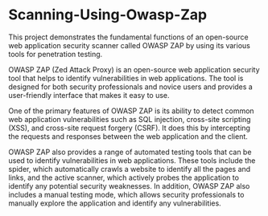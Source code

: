 # Scanning-Using-Owasp-Zap
This project demonstrates the fundamental functions of an open-source web application security scanner called OWASP ZAP by using its various tools for penetration testing.

OWASP ZAP (Zed Attack Proxy) is an open-source web application security tool that helps to identify vulnerabilities in web applications.  The tool is designed for both security professionals and novice users and provides a user-friendly interface that makes it easy to use.

One of the primary features of OWASP ZAP is its ability to detect common web application vulnerabilities such as SQL injection, cross-site scripting (XSS), and cross-site request forgery (CSRF). It does this by intercepting the requests and responses between the web application and the client.

OWASP ZAP also provides a range of automated testing tools that can be used to identify vulnerabilities in web applications. These tools include the spider, which automatically crawls a website to identify all the pages and links, and the active scanner, which actively probes the application to identify any potential security weaknesses. In addition, OWASP ZAP also includes a manual testing mode, which allows security professionals to manually explore the application and identify any vulnerabilities.
